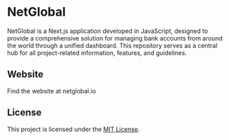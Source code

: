 NetGlobal
=========

NetGlobal is a Next.js application developed in JavaScript, designed to provide a comprehensive solution for managing bank accounts from around the world through a unified dashboard. This repository serves as a central hub for all project-related information, features, and guidelines.

Website
--------

Find the website at netglobal.io


License
-------

This project is licensed under the [MIT License](https://chat.openai.com/c/LICENSE).


